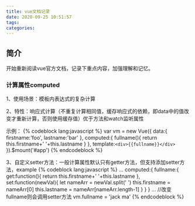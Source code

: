 ```yaml
---
title: vue文档记录
date: 2020-09-25 10:51:57
tags:
categories:
---
```


## 简介
开始重新阅读vue官方文档，记录下重点内容，加强理解和记忆。
<!-- more -->

### 计算属性computed
1、使用场景：模板内表达式的复杂计算

2、特性：响应式计算（不重复计算相同值，缓存响应式的依赖，即data中的值改变才重新计算，否则使用缓存值）优于方法和watch监听属性

示例：
{% codeblock lang:javascript %}
var vm = new Vue({
    data:{
        firstname:'foo',
        lastname:'bar'
    },
    computed:{
        fullname(){
            return this.firstname+'  '+this.lastname
        }
    },
    template:`
        <div>{{fullname}}</div>
    `
}).$mount('#app')
{% endcodeblock %}

3、自定义setter方法：一般计算属性默认只有getter方法，但支持添加setter方法，example
{% codeblock lang:javascript %}
...
computed:{
    fullname:{
        get:function(){
            return this.firstname+' '+this.lastname
        },
        set:function(newVal){
            let nameArr = newVal.split(' ')
            this.firstname = nameArr[0]
            this.lastname = nameArr[nameArr.length-1]
        }
    }
}
...
//改变fullname则会调用setter方法
vm.fullname = 'jack ma'
{% endcodeblock %}

### 

